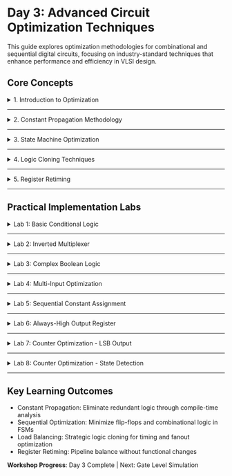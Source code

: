 # Day 3: Advanced Circuit Optimization Techniques

This guide explores optimization methodologies for combinational and sequential digital circuits, focusing on industry-standard techniques that enhance performance and efficiency in VLSI design.

## Core Concepts

<details>
<summary>1. Introduction to Optimization</summary>
	
Digital circuit optimization is fundamental to achieving high-performance, power-efficient designs in modern VLSI systems.

**Primary Optimization Goals:**
- **Area Reduction:** Minimize gate count and silicon footprint
- **Timing Enhancement:** Reduce critical path delays  
- **Power Efficiency:** Lower static and dynamic power consumption
- **Design Simplification:** Eliminate redundant logic structures

<img width="330" height="231" alt="image" src="https://github.com/user-attachments/assets/6bc91d34-b9cb-45e0-9095-6ede1d3222dd" />

</details>

---

<details>
<summary>2. Constant Propagation Methodology</summary>

Constant propagation identifies and replaces variables holding constant values throughout the design's execution, significantly reducing logic complexity.

**Implementation Process:**
1. **Analysis Phase:** Examine data flow to identify invariant signals
2. **Substitution Phase:** Replace constant variables with their literal values
3. **Logic Reduction:** Simplify Boolean expressions using constant values
4. **Verification Phase:** Ensure functional equivalence post-optimization

**Example:**
```
Before: A = 1, B = variable, Y = A & B
After:  Y = B (A completely removed)
```

**Key Advantages:**
- Hardware reduction and speed enhancement
- Power savings through reduced switching activity
- Simplified routing with fewer nets

<img width="475" height="313" alt="image" src="https://github.com/user-attachments/assets/838790c7-f5b6-40c6-8404-5df258d7a756" />

</details>

---

<details>
<summary>3. State Machine Optimization</summary>

FSM optimization encompasses techniques to streamline state-based designs while maintaining behavioral correctness.

**Optimization Strategies:**

### State Minimization
- **Equivalent State Identification:** Detect states with identical output behavior
- **State Merging:** Combine functionally equivalent states
- **Unreachable State Elimination:** Remove inaccessible states

### Encoding Optimization
- **Binary Encoding:** Minimum bits for state representation
- **One-Hot Encoding:** Single bit active per state (faster transitions)
- **Gray Code Encoding:** Minimal bit changes between states

**Benefits:** Reduced flip-flop count, simplified logic, lower power consumption

<img width="259" height="259" alt="image" src="https://github.com/user-attachments/assets/f34ad161-2906-4b13-acc1-1938e74e2a67" />

</details>

---

<details>
<summary>4. Logic Cloning Techniques</summary>

Logic cloning strategically duplicates circuit elements to optimize system performance, particularly for timing violations and load balancing.

**Applications:**

### Load Distribution
```
Original: One driver → Multiple loads (high fanout)
Optimized: Multiple drivers → Distributed loads
```

**Implementation Steps:**
1. **Critical Path Analysis:** Identify performance bottlenecks
2. **Fanout Analysis:** Locate high-fanout nets causing delays
3. **Strategic Duplication:** Clone appropriate logic blocks
4. **Load Redistribution:** Balance electrical loading

**Trade-offs:** Performance gain vs. increased area and power

<img width="355" height="303" alt="image" src="https://github.com/user-attachments/assets/84914474-d7db-415a-b9ab-2cb8bfe437c0" />

</details>

---

<details>
<summary>5. Register Retiming</summary>

Register retiming optimizes sequential circuits by strategically relocating flip-flops without altering input-output relationships.

**Objectives:**
- **Clock Period Minimization:** Reduce maximum combinational delay
- **Pipeline Balancing:** Equalize stage delays
- **Power Optimization:** Minimize switching activity

**Implementation:**
1. **Graph Construction:** Model circuit as weighted directed graph
2. **Constraint Generation:** Ensure positive register counts
3. **Optimization Algorithm:** Apply linear programming methods
4. **Validation:** Verify timing and functional correctness

<img width="828" height="508" alt="image" src="https://github.com/user-attachments/assets/4df154d6-b76f-4ad0-8f38-6a3ab840c973" />

</details>

---



## Practical Implementation Labs

<details>
<summary>Lab 1: Basic Conditional Logic</summary>
### Verilog Code:

```verilog
module conditional_select (input a , input b , output y);
	assign y = a?b:0;
endmodule
```

**Analysis:** Implements enable gate functionality, optimizes to AND gate: `result = enable & data`

<img width="1919" height="671" alt="image" src="https://github.com/user-attachments/assets/89380fea-de0d-4039-9d1c-fb7e32874bef" />

**Synthesis Commands:**
```tcl
yosys
read_liberty -lib ../lib/sky130_fd_sc_hd__tt_025C_1v80.lib
read_verilog opt_check.v 
opt_clean -purge
synth -top opt_check
abc -liberty ../lib/sky130_fd_sc_hd__tt_025C_1v80.lib
show
```

 ## Output
<img width="1919" height="791" alt="image" src="https://github.com/user-attachments/assets/e3faf41a-9c08-4e77-a1e1-5a32eb8ef538" />

</details>

---

<details>
<summary>Lab 2: Inverted Multiplexer</summary>

### Verilog Code:

```verilog
module inverted_mux (input select, input input_b, output result);
    assign result = select ? 1'b1 : input_b;
endmodule
```

**Analysis:** Simplifies to OR gate: `result = select | input_b`

<img width="1919" height="681" alt="image" src="https://github.com/user-attachments/assets/0c5f4885-4d48-4bed-b82d-069dc239af0a" />

## Output
<img width="1919" height="805" alt="image" src="https://github.com/user-attachments/assets/ce8a163f-dbae-46ba-8bf2-242933deb1ec" />

</details>

---

<details>
<summary>Lab 3: Complex Boolean Logic</summary>

### Verilog Code:

```verilog
module opt_check3 (input a , input b, input c , output y);
	assign y = a?(c?b:0):0;
endmodule
```

**Analysis:** Nested conditional optimizes to: `y = a & (b | c)`

<img width="1919" height="704" alt="image" src="https://github.com/user-attachments/assets/469860bb-a1e9-4e1d-976f-3502fba5f90b" />

## Output
<img width="1919" height="881" alt="image" src="https://github.com/user-attachments/assets/703fb9ac-f2b6-4a12-a6a7-e1a13b1e1e0d" />

</details>

---

<details>
<summary>Lab 4: Multi-Input Optimization</summary>

### Verilog Code:

```verilog
module _opt_check4 (input p, input q, input r, output z);
    assign z = p ? (q ? (p & r) : r) : (~r);
endmodule
```

**Analysis:** Complex ternary simplifies to: `z = p ? r : ~r`

<img width="1919" height="663" alt="image" src="https://github.com/user-attachments/assets/2a14d396-b91e-46a5-8a91-46e2e4450c1d" />

## Output
<img width="1919" height="888" alt="image" src="https://github.com/user-attachments/assets/faef8221-9d94-401b-afff-c6c33893ab7c" />

</details>

---

<details>
<summary>Lab 5: Sequential Constant Assignment</summary>

### Verilog Code:

```verilog
module dff_const1 (input clk, input rst_n, output reg q);
    always @(posedge clk or negedge rst_n) begin
        if (!rst_n)
            q <= 1'b0;
        else
            q <= 1'b1;
    end
endmodule
```

**Analysis:** After reset, output remains high on every clock cycle

<img width="1919" height="655" alt="image" src="https://github.com/user-attachments/assets/438a20cf-a262-46c4-b8c3-8f68b353750d" />

## Output 
<img width="1919" height="1020" alt="image" src="https://github.com/user-attachments/assets/2606d7cb-ed7f-48b7-a0c1-28119565c837" />

</details>

---

<details>
<summary>Lab 6: Always-High Output Register</summary>

### Verilog Code:

```verilog
module always_high_reg (input clk, input rst_n, output reg q);
    always @(posedge clk or negedge rst_n) begin
        if (!rst_n)
            q <= 1'b1;
        else
            q <= 1'b1;
    end
endmodule
```

**Analysis:** Constant high output, may optimize to direct VDD connection

<img width="1919" height="692" alt="image" src="https://github.com/user-attachments/assets/64646273-a2ea-4203-a78b-d956e4630e0f" />

## Output
<img width="1919" height="1024" alt="image" src="https://github.com/user-attachments/assets/8f7425be-ff17-43a3-8248-c554ed209ace" />

</details>

---

<details>
<summary>Lab 7: Counter Optimization - LSB Output</summary>

### Verilog Code:

```verilog
module counter_opt (input clk , input reset , output q);
reg [2:0] count;
assign q = count[0];
always @(posedge clk ,posedge reset)
begin
	if(reset)
		count <= 3'b000;
	else
		count <= count + 1;
end
endmodule
```

**Analysis:** Only LSB (count[0]) is used as output. Synthesis optimizes away unused upper bits, resulting in a single flip-flop toggle circuit.

<img width="1919" height="652" alt="image" src="https://github.com/user-attachments/assets/fbfc801c-4b0b-47a3-be23-49c0534781ef" />

## Output
<img width="1919" height="906" alt="image" src="https://github.com/user-attachments/assets/74636da4-67da-4f5e-9312-2b13412195ad" />

</details>

---

<details>
<summary>Lab 8: Counter Optimization - State Detection</summary>
	
### Verilog Code:

```verilog
module counter_opt (input clk , input reset , output q);
reg [2:0] count;
assign q = (count[2:0] == 3'b100);
always @(posedge clk ,posedge reset)
begin
	if(reset)
		count <= 3'b000;
	else
		count <= count + 1;
end
endmodule
```

**Analysis:** Output detects when counter equals 4 (3'b100). All counter bits are required for comparison logic, preventing optimization of unused flip-flops.

<img width="1919" height="650" alt="image" src="https://github.com/user-attachments/assets/0e65b9c1-e7e2-4774-b0ba-c40e7b493bfe" />

### Sythesis Commands:

```tcl
yosys
read_liberty -lib ../lib/sky130_fd_sc_hd__tt_025C_1v80.lib
read_verilog counter_opt2.v 
opt_clean -purge
synth -top counter_opt
dfflibmap -liberty ../lib/sky130_fd_sc_hd__tt_025C_1v80.lib
abc -liberty ../lib/sky130_fd_sc_hd__tt_025C_1v80.lib
show
```
## Output
<img width="1919" height="1019" alt="image" src="https://github.com/user-attachments/assets/2dc16271-7508-4f68-9577-fc0621c25c71" />

</details>

---


## Key Learning Outcomes

- Constant Propagation: Eliminate redundant logic through compile-time analysis
- Sequential Optimization: Minimize flip-flops and combinational logic in FSMs
- Load Balancing: Strategic logic cloning for timing and fanout optimization
- Register Retiming: Pipeline balance without functional changes

**Workshop Progress**: Day 3 Complete | Next: Gate Level Simulation
